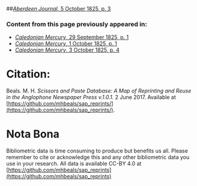 ##[*Aberdeen Journal*, 5 October 1825, p. 3](https://mhbeals.github.io/sap_html/Aberdeen-Journal/Aberdeen-Journal-5-October-1825-p-3)

### Content from this page previously appeared in:
+ [*Caledonian Mercury*, 29 September 1825, p. 1](https://mhbeals.github.io/sap_html/Caledonian-Mercury/Caledonian-Mercury-29-September-1825-p-1)
+ [*Caledonian Mercury*, 1 October 1825, p. 1](https://mhbeals.github.io/sap_html/Caledonian-Mercury/Caledonian-Mercury-1-October-1825-p-1)
+ [*Caledonian Mercury*, 3 October 1825, p. 4](https://mhbeals.github.io/sap_html/Caledonian-Mercury/Caledonian-Mercury-3-October-1825-p-4)
                    
# Citation: 

Beals. M. H. *Scissors and Paste Database: A Map of Reprinting and Reuse in the Anglophone Newspaper Press v.1.0.1.* 2 June 2017. Available at [https://github.com/mhbeals/sap_reprints/](https://github.com/mhbeals/sap_reprints/). 
                    
# Nota Bona

Bibliometric data is time consuming to produce but benefits us all. Please remember to cite or acknowledge this and any other bibliometric data you use in your research. All data is available CC-BY 4.0 at [https://github.com/mhbeals/sap_reprints](https://github.com/mhbeals/sap_reprints)